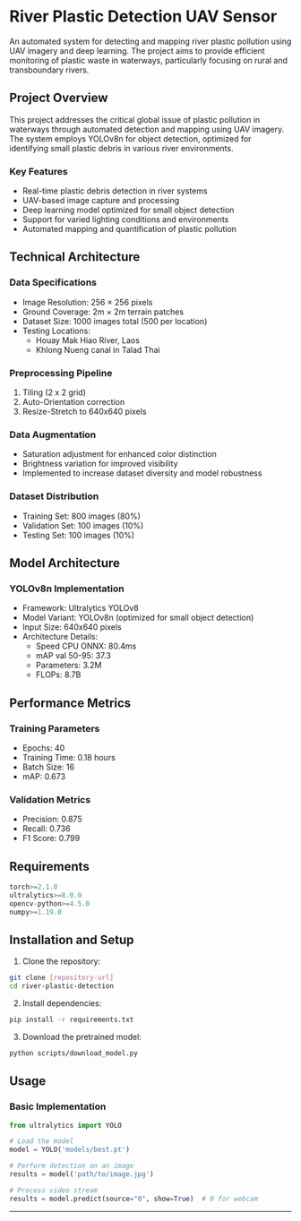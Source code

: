 # River Plastic Detection UAV Sensor

An automated system for detecting and mapping river plastic pollution using UAV imagery and deep learning. The project aims to provide efficient monitoring of plastic waste in waterways, particularly focusing on rural and transboundary rivers.

## Project Overview

This project addresses the critical global issue of plastic pollution in waterways through automated detection and mapping using UAV imagery. The system employs YOLOv8n for object detection, optimized for identifying small plastic debris in various river environments.

### Key Features

- Real-time plastic debris detection in river systems
- UAV-based image capture and processing
- Deep learning model optimized for small object detection
- Support for varied lighting conditions and environments
- Automated mapping and quantification of plastic pollution

## Technical Architecture

### Data Specifications
- Image Resolution: 256 × 256 pixels
- Ground Coverage: 2m × 2m terrain patches
- Dataset Size: 1000 images total (500 per location)
- Testing Locations:
  - Houay Mak Hiao River, Laos
  - Khlong Nueng canal in Talad Thai

### Preprocessing Pipeline
1. Tiling (2 x 2 grid)
2. Auto-Orientation correction
3. Resize-Stretch to 640x640 pixels

### Data Augmentation
- Saturation adjustment for enhanced color distinction
- Brightness variation for improved visibility
- Implemented to increase dataset diversity and model robustness

### Dataset Distribution
- Training Set: 800 images (80%)
- Validation Set: 100 images (10%)
- Testing Set: 100 images (10%)

## Model Architecture

### YOLOv8n Implementation
- Framework: Ultralytics YOLOv8
- Model Variant: YOLOv8n (optimized for small object detection)
- Input Size: 640x640 pixels
- Architecture Details:
  - Speed CPU ONNX: 80.4ms
  - mAP val 50-95: 37.3
  - Parameters: 3.2M
  - FLOPs: 8.7B

## Performance Metrics

### Training Parameters
- Epochs: 40
- Training Time: 0.18 hours
- Batch Size: 16
- mAP: 0.673

### Validation Metrics
- Precision: 0.875
- Recall: 0.736
- F1 Score: 0.799

## Requirements

```python
torch>=2.1.0
ultralytics>=8.0.0
opencv-python>=4.5.0
numpy>=1.19.0
```

## Installation and Setup

1. Clone the repository:
```bash
git clone [repository-url]
cd river-plastic-detection
```

2. Install dependencies:
```bash
pip install -r requirements.txt
```

3. Download the pretrained model:
```bash
python scripts/download_model.py
```

## Usage

### Basic Implementation
```python
from ultralytics import YOLO

# Load the model
model = YOLO('models/best.pt')

# Perform detection on an image
results = model('path/to/image.jpg')

# Process video stream
results = model.predict(source="0", show=True)  # 0 for webcam
```

---

